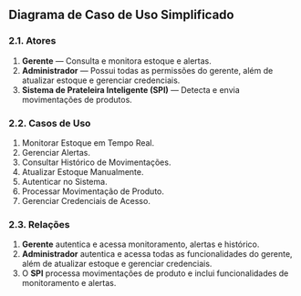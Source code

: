 ## Diagrama de Caso de Uso Simplificado

### 2.1. Atores
1. **Gerente** — Consulta e monitora estoque e alertas.
2. **Administrador** — Possui todas as permissões do gerente, além de atualizar estoque e gerenciar credenciais.
3. **Sistema de Prateleira Inteligente (SPI)** — Detecta e envia movimentações de produtos.

### 2.2. Casos de Uso
1. Monitorar Estoque em Tempo Real.
2. Gerenciar Alertas.
3. Consultar Histórico de Movimentações.
4. Atualizar Estoque Manualmente.
5. Autenticar no Sistema.
6. Processar Movimentação de Produto.
7. Gerenciar Credenciais de Acesso.

### 2.3. Relações
1. **Gerente** autentica e acessa monitoramento, alertas e histórico.
2. **Administrador** autentica e acessa todas as funcionalidades do gerente, além de atualizar estoque e gerenciar credenciais.
3. O **SPI** processa movimentações de produto e inclui funcionalidades de monitoramento e alertas.